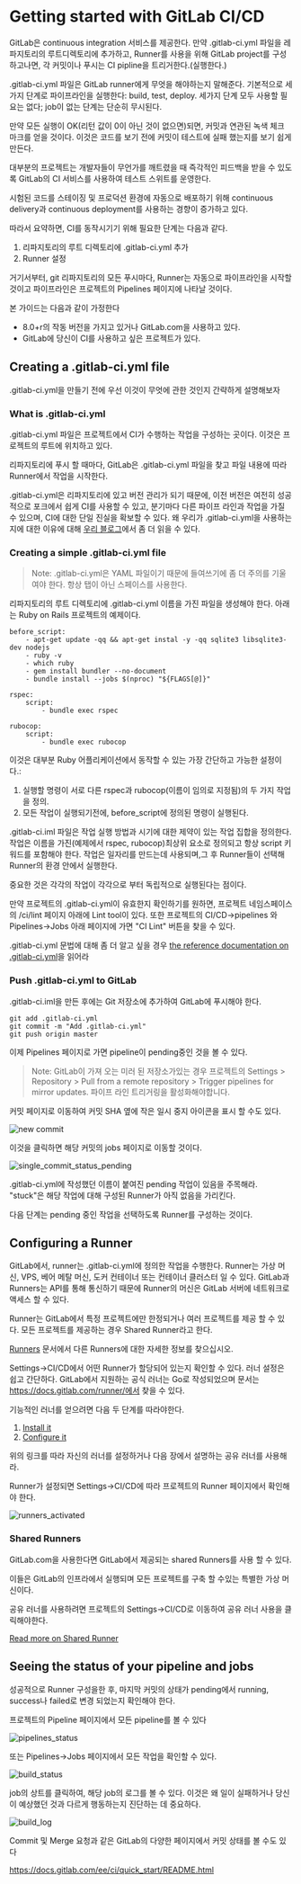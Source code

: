 
# Getting started with GitLab CI/CD

GitLab은 continuous integration 서비스를 제공한다. 만약 .gitlab-ci.yml 파일을 레파지토리의 루트디렉토리에 추가하고, Runner를 사용을 위해 GitLab project를 구성하고나면, 각 커밋이나 푸시는 CI pipline을 트리거한다.(실행한다.) 

.gitlab-ci.yml 파일은 GitLab runner에게 무엇을 해야하는지 말해준다. 기본적으로 세가지 단계로 파이프라인을 실행한다: build, test, deploy. 세가지 단계 모두 사용할 필요는 없다; job이 없는 단계는 단순히 무시된다.

만약 모든 실행이 OK(리턴 값이 0이 아닌 것이 없으면)되면, 커밋과 연관된 녹색 체크 마크를 얻을 것이다. 이것은 코드를 보기 전에 커밋이 테스트에 실패 했는지를 보기 쉽게 만든다. 

대부분의 프로젝트는 개발자들이 무언가를 깨트렸을 때 즉각적인 피드백을 받을 수 있도록 GitLab의 CI 서비스를 사용하여 테스트 스위트를 운영한다.

시험된 코드를 스테이징 및 프로덕션 환경에 자동으로 배포하기 위해 continuous delivery과 continuous deployment를 사용하는 경향이 증가하고 있다.

따라서 요약하면, CI를 동작시기기 위해 필요한 단계는 다음과 같다. 

1. 리파지토리의 루트 디렉토리에 .gitlab-ci.yml 추가
2. Runner 설정

거기서부터, git 리파지토리의 모든 푸시마다, Runner는 자동으로 파이프라인을 시작할 것이고 파이프라인은 프로젝트의 Pipelines 페이지에 나타날 것이다. 

본 가이드는 다음과 같이 가정한다
* 8.0+r의 작동 버전을 가지고 있거나 GitLab.com을 사용하고 있다.
* GitLab에 당신이 CI를 사용하고 싶은 프로젝트가 있다.

## Creating a .gitlab-ci.yml file
 .gitlab-ci.yml을 만들기 전에 우선 이것이 무엇에 관한 것인지 간략하게 설명해보자

### What is .gitlab-ci.yml
.gitlab-ci.yml 파일은 프로젝트에서 CI가 수행하는 작업을 구성하는 곳이다. 이것은 프로젝트의 루트에 위치하고 있다. 

리파지토리에 푸시 할 때마다, GitLab은 .gitlab-ci.yml 파일을 찾고 파일 내용에 따라 Runner에서 작업을 시작한다. 

.gitlab-ci.yml은 리파지토리에 있고 버전 관리가 되기 때문에, 이전 버전은 여전히 성공적으로 포크에서 쉽게 CI를 사용할 수 있고, 분기마다 다른 파이프 라인과 작업을 가질 수 있으며, CI에 대한 단일 진실을 확보할 수 있다. 왜 우리가 .gitlab-ci.yml을 사용하는지에 대한 이유에 대해 [우리 블로그](https://about.gitlab.com/2015/05/06/why-were-replacing-gitlab-ci-jobs-with-gitlab-ci-dot-yml/)에서 좀 더 읽을 수 있다. 

### Creating a simple .gitlab-ci.yml file

> Note: .gitlab-ci.yml은 YAML 파일이기 때문에 들여쓰기에 좀 더 주의를 기울여야 한다. 항상 탭이 아닌 스페이스를 사용한다.

리파지토리의 루트 디렉토리에 .gitlab-ci.yml 이름을 가진 파일을 생성해야 한다. 아래는 Ruby on Rails 프로젝트의 예제이다. 

```
before_script:
    - apt-get update -qq && apt-get instal -y -qq sqlite3 libsqlite3-dev nodejs
    - ruby -v
    - which ruby
    - gem install bundler --no-document
    - bundle install --jobs $(nproc) "${FLAGS[@]}"

rspec:
    script:
        - bundle exec rspec

rubocop:
    script:
        - bundle exec rubocop
```

이것은 대부분 Ruby 어플리케이션에서 동작할 수 있는 가장 간단하고 가능한 설정이다.:
1. 실행할 명령이 서로 다른 rspec과 rubocop(이름이 임의로 지정됨)의 두 가지 작업을 정의.
2. 모든 작업이 실행되기전에, before_script에 정의된 명령이 실행된다.

.gitlab-ci.iml 파일은 작업 실행 방법과 시기에 대한 제약이 있는 작업 집합을 정의한다. 작업은 이름을 가진(예제에서 rspec, rubocop)최상위 요소로 정의되고 항상 script 키워드를 포함해야 한다. 작업은 일자리를 만드는데 사용되며,그 후 Runner들이 선택해 Runner의 환경 안에서 실행한다.

중요한 것은 각각의 작업이 각각으로 부터 독립적으로 실행된다는 점이다.

만약 프로젝트의 .gitlab-ci.yml이 유효한지 확인하기를 원하면, 프로젝트 네임스페이스의 /ci/lint 페이지 아래에 Lint tool이 있다. 또한 프로젝트의 CI/CD->pipelines 와 Pipelines->Jobs 아래 페이지에 가면 "CI Lint" 버튼을 찾을 수 있다. 

.gitlab-ci.yml 문법에 대해 좀 더 알고 싶을 경우 [the reference documentation on .gitlab-ci.yml](https://docs.gitlab.com/ee/ci/yaml/README.html)을 읽어라

### Push .gitlab-ci.yml to GitLab

.gitlab-ci.iml을 만든 후에는 Git 저장소에 추가하여 GitLab에 푸시해야 한다.

```
git add .gitlab-ci.yml
git commit -m "Add .gitlab-ci.yml"
git push origin master
```

이제 Pipelines 페이지로 가면 pipeline이 pending중인 것을 볼 수 있다.

> Note: GitLab이 가져 오는 미러 된 저장소가있는 경우 프로젝트의 Settings > Repository > Pull from a remote repository > Trigger pipelines for mirror updates. 파이프 라인 트리거링을 활성화해야합니다.

커밋 페이지로 이동하여 커밋 SHA 옆에 작은 일시 중지 아이콘을 표시 할 수도 있다. 

![new commit](https://docs.gitlab.com/ee/ci/quick_start/img/new_commit.png)

이것을 클릭하면 해당 커밋의 jobs 페이지로 이동할 것이다.

![single_commit_status_pending](https://docs.gitlab.com/ee/ci/quick_start/img/single_commit_status_pending.png)

.gitlab-ci.yml에 작성했던 이름이 붙여진 pending 작업이 있음을 주목해라. "stuck"은 해당 작업에 대해 구성된 Runner가 아직 없음을 가리킨다.

다음 단계는 pending 중인 작업을 선택하도록 Runner를 구성하는 것이다.

## Configuring a Runner


GitLab에서, runner는 .gitlab-ci.yml에 정의한 작업을 수행한다. Runner는 가상 머신, VPS, 베어 메탈 머신, 도커 컨테이너 또는 컨테이너 클러스터 일 수 있다. GitLab과 Runners는 API를 통해 통신하기 때문에 Runner의 머신은 GitLab 서버에 네트워크로 액세스 할 수 있다.

Runner는 GitLab에서 특정 프로젝트에만 한정되거나 여러 프로젝트를 제공 할 수 있다. 모든 프로젝트를 제공하는 경우 Shared Runner라고 한다.

[Runners](https://docs.gitlab.com/ee/ci/runners/README.html) 문서에서 다른 Runners에 대한 자세한 정보를 찾으십시오.

Settings->CI/CD에서 어떤 Runner가 할당되어 있는지 확인할 수 있다. 러너 설정은 쉽고 간단하다. GitLab에서 지원하는 공식 러너는 Go로 작성되었으며 문서는 https://docs.gitlab.com/runner/에서 찾을 수 있다.

기능적인 러너를 얻으려면 다음 두 단계를 따라야한다.

1. [Install it](https://docs.gitlab.com/runner/install/)
2. [Configure it](https://docs.gitlab.com/ee/ci/runners/README.html#registering-a-specific-runner)

위의 링크를 따라 자신의 러너를 설정하거나 다음 장에서 설명하는 공유 러너를 사용해라. 

Runner가 설정되면 Settings->CI/CD에 따라 프로젝트의 Runner 페이지에서 확인해야 한다.

![runners_activated](https://docs.gitlab.com/ee/ci/quick_start/img/runners_activated.png)

### Shared Runners
GitLab.com을 사용한다면 GitLab에서 제공되는 shared Runners를 사용 할 수 있다.

이들은 GitLab의 인프라에서 실행되며 모든 프로젝트를 구축 할 수있는 특별한 가상 머신이다.

공유 러너를 사용하려면 프로젝트의 Settings->CI/CD로 이동하여 공유 러너 사용을 클릭해야한다.

[Read more on Shared Runner](https://docs.gitlab.com/ee/ci/runners/README.html)

## Seeing the status of your pipeline and jobs
성공적으로 Runner 구성을한 후, 마지막 커밋의 상태가 pending에서 running, success나 failed로 변경 되었는지 확인해야 한다.

프로젝트의 Pipeline 페이지에서 모든 pipeline를 볼 수 있다

![pipelines_status](https://docs.gitlab.com/ee/ci/quick_start/img/pipelines_status.png)

또는 Pipelines->Jobs 페이지에서 모든 작업을 확인할 수 있다.

![build_status](https://docs.gitlab.com/ee/ci/quick_start/img/builds_status.png)

job의 상트를 클릭하여, 해당 job의 로그를 볼 수 있다. 이것은 왜 일이 실패하거나 당신이 예상했던 것과 다르게 행동하는지 진단하는 데 중요하다.

![build_log](https://docs.gitlab.com/ee/ci/quick_start/img/build_log.png)

Commit 및 Merge 요청과 같은 GitLab의 다양한 페이지에서 커밋 상태를 볼 수도 있다



https://docs.gitlab.com/ee/ci/quick_start/README.html
